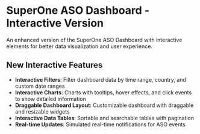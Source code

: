 # SuperOne ASO Dashboard - Interactive Version

An enhanced version of the SuperOne ASO Dashboard with interactive elements for better data visualization and user experience.

## New Interactive Features

- **Interactive Filters**: Filter dashboard data by time range, country, and custom date ranges
- **Interactive Charts**: Charts with tooltips, hover effects, and click events to show detailed information
- **Draggable Dashboard Layout**: Customizable dashboard with draggable and resizable widgets
- **Interactive Data Tables**: Sortable and searchable tables with pagination
- **Real-time Updates**: Simulated real-time notifications for ASO events